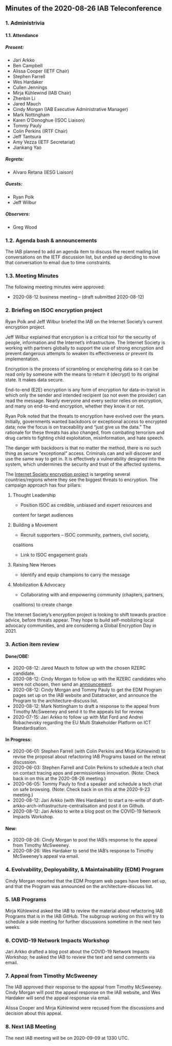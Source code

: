 
Minutes of the 2020-08-26 IAB Teleconference
--------------------------------------------


### 1. Administrivia


#### 1.1. Attendance


##### Present:


* Jari Arkko
* Ben Campbell
* Alissa Cooper (IETF Chair)
* Stephen Farrell
* Wes Hardaker
* Cullen Jennings
* Mirja Kühlewind (IAB Chair)
* Zhenbin Li
* Jared Mauch
* Cindy Morgan (IAB Executive Administrative Manager)
* Mark Nottingham
* Karen O’Donoghue (ISOC Liaison)
* Tommy Pauly
* Colin Perkins (IRTF Chair)
* Jeff Tantsura
* Amy Vezza (IETF Secretariat)
* Jiankang Yao


##### Regrets:


* Alvaro Retana (IESG Liaison)


##### Guests:


* Ryan Polk
* Jeff Wilbur


##### Observers:


* Greg Wood


### 1.2. Agenda bash & announcements


The IAB planned to add an agenda item to discuss the recent mailing list conversations on the IETF discussion list, but ended up deciding to move that conversation to email due to time constraints.


### 1.3. Meeting Minutes


The following meeting minutes were approved:


* 2020-08-12 business meeting – (draft submitted 2020-08-12)


### 2. Briefing on ISOC encryption project


Ryan Polk and Jeff Wilbur briefed the IAB on the Internet Society’s current encryption project.


Jeff Wilbur explained that encryption is a critical tool for the security of people, information and the Internet’s infrastructure. The Internet Society is working with partners globally to support the use of strong encryption and prevent dangerous attempts to weaken its effectiveness or prevent its implementation.


Encryption is the process of scrambling or enciphering data so it can be read only by someone with the means to return it (decrypt) to its original state. It makes data secure.


End-to-end (E2E) encryption is any form of encryption for data-in-transit in which only the sender and intended recipient (so not even the provider) can read the message. Nearly everyone and every sector relies on encryption, and many on end-to-end encryption, whether they know it or not.


Ryan Polk noted that the threats to encryption have evolved over the years. Initially, governments wanted backdoors or exceptional access to encrypted data; now the focus is on traceability and “just give us the data.” The rationale for these threats has also changed, from combating terrorism and drug cartels to fighting child exploitation, misinformation, and hate speech.


The danger with backdoors is that no matter the method, there is no such thing as secure “exceptional” access. Criminals can and will discover and use the same way to get in. It is effectively a vulnerability designed into the system, which undermines the security and trust of the affected systems.


The [Internet Society encryption project](https://www.internetsociety.org/issues/encryption/) is targeting several countries/regions where they see the biggest threats to encryption. The campaign approach has four pillars:


1. Thought Leadership
	* Position ISOC as credible, unbiased and expert resources and  
	
	content for target audiences
2. Building a Movement
	* Recruit supporters – ISOC community, partners, civil society,  
	
	coalitions
	* Link to ISOC engagement goals
3. Raising New Heroes
	* Identify and equip champions to carry the message
4. Mobilization & Advocacy
	* Collaborating with and empowering community (chapters, partners,  
	
	coalitions) to create change


The Internet Society’s encryption project is looking to shift towards practice advice, before threats appear. They hope to build self-mobilizing local advocacy communities, and are considering a Global Encryption Day in 2021.


### 3. Action item review


#### Done/OBE:


* 2020-08-12: Jared Mauch to follow up with the chosen RZERC candidate.
* 2020-08-12: Cindy Morgan to follow up with the RZERC candidates who were not chosen, then send an [announcement](https://www.iab.org/2020/08/12/appointment-of-tim-april-to-icann-root-zone-evolution-review-committee-rzerc/).
* 2020-08-12: Cindy Morgan and Tommy Pauly to get the EDM Program pages set up on the IAB website and Datatracker, and announce the Program to the architecture-discuss list.
* 2020-08-12: Mark Nottingham to draft a response to the appeal from Timothy McSweeney and send it to the appeals list for review.
* 2020-07-15: Jari Arkko to follow up with Mat Ford and Andrei Robachevsky regarding the EU Multi Stakeholder Platform on ICT Standardisation.


#### In Progress:


* 2020-06-01: Stephen Farrell (with Colin Perkins and Mirja Kühlewind) to revise the proposal about refactoring IAB Programs based on the retreat discussion.
* 2020-06-03: Stephen Farrell and Colin Perkins to schedule a tech chat on contact tracing apps and permissionless innovation. (Note: Check back in on this at the 2020-08-26 meeting.)
* 2020-06-05: Tommy Pauly to find a speaker and schedule a tech chat on safe browsing. (Note: Check back in on this at the 2020-9-23 meeting.)
* 2020-08-12: Jari Arkko (with Wes Hardaker) to start a re-write of draft-arkko-arch-infrastructure-centralisation and post it on Github.
* 2020-08-12: Jari Arkko to write a blog post on the COVID-19 Network Impacts Workshop.


#### New:


* 2020-08-26: Cindy Morgan to post the IAB’s response to the appeal from Timothy McSweeney.
* 2020-08-26: Wes Hardaker to send the IAB’s response to Timothy McSweeney’s appeal via email.


### 4. Evolvability, Deployability, & Maintainability (EDM) Program


Cindy Morgan reported that the EDM Program web pages have been set up, and that the Program was announced on the architecture-discuss list.


### 5. IAB Programs


Mirja Kühlewind asked the IAB to review the material about refactoring IAB Programs that is in the IAB GitHub. The subgroup working on this will try to schedule a side meeting for further discussions sometime in the next two weeks.


### 6. COVID-19 Network Impacts Workshop


Jari Arkko drafted a blog post about the COVID-19 Network Impacts Workshop; he asked the IAB to review the text and send comments via email.


### 7. Appeal from Timothy McSweeney


The IAB approved their response to the appeal from Timothy McSweeney. Cindy Morgan will post the appeal response on the IAB website, and Wes Hardaker will send the appeal response via email.


Alissa Cooper and Mirja Kühlewind were recused from the discussions and decision about this appeal.


### 8. Next IAB Meeting


The next IAB meeting will be on 2020-09-09 at 1330 UTC.


